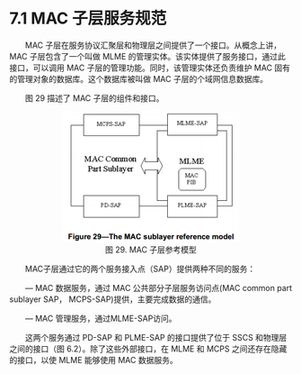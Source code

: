 # 7.1 MAC 子层服务规范

　　MAC 子层在服务协议汇聚层和物理层之间提供了一个接口。从概念上讲，MAC 子层包含了一个叫做 MLME 的管理实体。该实体提供了服务接口，通过此接口，可以调用 MAC 子层的管理功能。同时，该管理实体还负责维护
MAC 固有的管理对象的数据库。这个数据库被叫做 MAC 子层的个域网信息数据库。

　　图 29 描述了 MAC 子层的组件和接口。
  
<center><img src="../images/Image 29.png"/></center>
<center>图 29. MAC 子层参考模型 </center>

　　MAC子层通过它的两个服务接入点（SAP）提供两种不同的服务：
  
　　— MAC 数据服务，通过 MAC 公共部分子层服务访问点(MAC common part sublayer SAP， MCPS-SAP)提供，主要完成数据的通信。
  
　　— MAC 管理服务，通过MLME-SAP访问。
  
　　这两个服务通过 PD-SAP 和 PLME-SAP 的接口提供了位于 SSCS 和物理层之间的接口（图 6.2）。除了这些外部接口，在 MLME 和 MCPS 之间还存在隐藏的接口，以使 MLME 能够使用 MAC 数据服务。